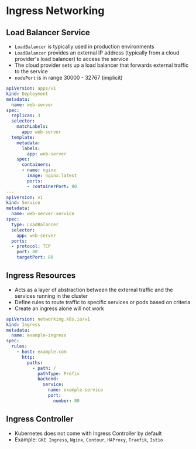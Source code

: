 # Ingress Networking

## Load Balancer Service

* `LoadBalancer` is typically used in production environments
* `LoadBalancer` provides an external IP address (typically from a cloud provider's load balancer) to access the service
* The cloud provider sets up a load balancer that forwards external traffic to the service
* `nodePort` is in range 30000 - 32767 (implicit)

```yaml
apiVersion: apps/v1
kind: Deployment
metadata:
  name: web-server
spec:
  replicas: 3
  selector:
    matchLabels:
      app: web-server
  template:
    metadata:
      labels:
        app: web-server
    spec:
      containers:
      - name: nginx
        image: nginx:latest
        ports:
        - containerPort: 80
---
apiVersion: v1
kind: Service
metadata:
  name: web-server-service
spec:
  type: LoadBalancer
  selector:
    app: web-server
  ports:
  - protocol: TCP
    port: 80
    targetPort: 80
```

## Ingress Resources

*  Acts as a layer of abstraction between the external traffic and the services running in the cluster
*  Define rules to route traffic to specific services or pods based on criteria
*  Create an ingress alone will not work

```yaml
apiVersion: networking.k8s.io/v1
kind: Ingress
metadata:
  name: example-ingress
spec:
  rules:
    - host: example.com
      http:
        paths:
          - path: /
            pathType: Prefix
            backend:
              service:
                name: example-service
                port:
                  number: 80
```

## Ingress Controller

* Kubernetes does not come with Ingress Controller by default
* Example: `GKE Ingress`, `Nginx`, `Contour`, `HAProxy`, `Traefik`, `Istio`
